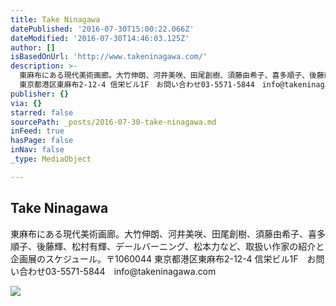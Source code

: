 ```yaml
---
title: Take Ninagawa
datePublished: '2016-07-30T15:00:22.066Z'
dateModified: '2016-07-30T14:46:03.125Z'
author: []
isBasedOnUrl: 'http://www.takeninagawa.com/'
description: >-
  東麻布にある現代美術画廊。大竹伸朗、河井美咲、田尾創樹、須藤由希子、喜多順子、後藤輝、松村有輝、デールバーニング、松本力など、取扱い作家の紹介と企画展のスケジュール。〒1060044
  東京都港区東麻布2-12-4 信栄ビル1F　お問い合わせ03-5571-5844　info@takeninagawa.com
publisher: {}
via: {}
starred: false
sourcePath: _posts/2016-07-30-take-ninagawa.md
inFeed: true
hasPage: false
inNav: false
_type: MediaObject

---
```

<article style=""><h1>Take Ninagawa</h1><p>東麻布にある現代美術画廊。大竹伸朗、河井美咲、田尾創樹、須藤由希子、喜多順子、後藤輝、松村有輝、デールバーニング、松本力など、取扱い作家の紹介と企画展のスケジュール。〒1060044 東京都港区東麻布2-12-4 信栄ビル1F　お問い合わせ03-5571-5844　info@takeninagawa.com</p><img src="http://www.takeninagawa.com/current/OAA.jpg" /></article>